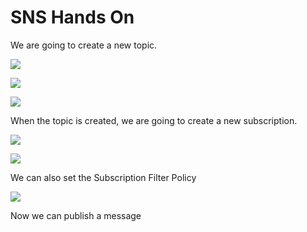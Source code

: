 # SNS Hands On

We are going to create a new topic.

![](2022-04-27-07-26-33.png)

![](2022-04-27-07-27-07.png)

![](2022-04-27-07-27-28.png)

When the topic is created, we are going to create a new subscription.

![](2022-04-27-07-28-33.png)

![](2022-04-27-07-28-40.png)

We can also set the Subscription Filter Policy

![](2022-04-27-07-30-03.png)

Now we can publish a message

